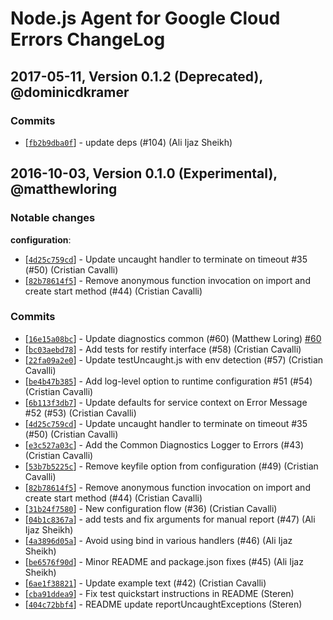 # Node.js Agent for Google Cloud Errors ChangeLog

## 2017-05-11, Version 0.1.2 (Deprecated), @dominicdkramer

### Commits

* [[`fb2b9dba0f`](https://github.com/GoogleCloudPlatform/cloud-errors-nodejs/commit/fb2b9dba0f)] - update deps (#104) (Ali Ijaz Sheikh) 

## 2016-10-03, Version 0.1.0 (Experimental), @matthewloring

### Notable changes

**configuration**:

  * [[`4d25c759cd`](https://github.com/GoogleCloudPlatform/cloud-errors-nodejs/commit/4d25c759cd)] - Update uncaught handler to terminate on timeout #35 (#50) (Cristian Cavalli) 
  * [[`82b78614f5`](https://github.com/GoogleCloudPlatform/cloud-errors-nodejs/commit/82b78614f5)] - Remove anonymous function invocation on import and create start method (#44) (Cristian Cavalli) 

### Commits

* [[`16e15a08bc`](https://github.com/GoogleCloudPlatform/cloud-errors-nodejs/commit/16e15a08bc)] - Update diagnostics common (#60) (Matthew Loring) [#60](https://github.com/GoogleCloudPlatform/cloud-errors-nodejs/pull/60)
* [[`bc03aebd78`](https://github.com/GoogleCloudPlatform/cloud-errors-nodejs/commit/bc03aebd78)] - Add tests for restify interface (#58) (Cristian Cavalli) 
* [[`22fa09a2e0`](https://github.com/GoogleCloudPlatform/cloud-errors-nodejs/commit/22fa09a2e0)] - Update testUncaught.js with env detection (#57) (Cristian Cavalli) 
* [[`be4b47b385`](https://github.com/GoogleCloudPlatform/cloud-errors-nodejs/commit/be4b47b385)] - Add log-level option to runtime configuration #51 (#54) (Cristian Cavalli) 
* [[`6b113f3db7`](https://github.com/GoogleCloudPlatform/cloud-errors-nodejs/commit/6b113f3db7)] - Update defaults for service context on Error Message #52 (#53) (Cristian Cavalli) 
* [[`4d25c759cd`](https://github.com/GoogleCloudPlatform/cloud-errors-nodejs/commit/4d25c759cd)] - Update uncaught handler to terminate on timeout #35 (#50) (Cristian Cavalli) 
* [[`e3c527a03c`](https://github.com/GoogleCloudPlatform/cloud-errors-nodejs/commit/e3c527a03c)] - Add the Common Diagnostics Logger to Errors (#43) (Cristian Cavalli) 
* [[`53b7b5225c`](https://github.com/GoogleCloudPlatform/cloud-errors-nodejs/commit/53b7b5225c)] - Remove keyfile option from configuration (#49) (Cristian Cavalli) 
* [[`82b78614f5`](https://github.com/GoogleCloudPlatform/cloud-errors-nodejs/commit/82b78614f5)] - Remove anonymous function invocation on import and create start method (#44) (Cristian Cavalli) 
* [[`31b24f7580`](https://github.com/GoogleCloudPlatform/cloud-errors-nodejs/commit/31b24f7580)] - New configuration flow (#36) (Cristian Cavalli) 
* [[`04b1c8367a`](https://github.com/GoogleCloudPlatform/cloud-errors-nodejs/commit/04b1c8367a)] - add tests and fix arguments for manual report (#47) (Ali Ijaz Sheikh) 
* [[`4a3896d05a`](https://github.com/GoogleCloudPlatform/cloud-errors-nodejs/commit/4a3896d05a)] - Avoid using bind in various handlers (#46) (Ali Ijaz Sheikh) 
* [[`be6576f90d`](https://github.com/GoogleCloudPlatform/cloud-errors-nodejs/commit/be6576f90d)] - Minor README and package.json fixes (#45) (Ali Ijaz Sheikh) 
* [[`6ae1f38821`](https://github.com/GoogleCloudPlatform/cloud-errors-nodejs/commit/6ae1f38821)] - Update example text (#42) (Cristian Cavalli) 
* [[`cba91ddea9`](https://github.com/GoogleCloudPlatform/cloud-errors-nodejs/commit/cba91ddea9)] - Fix test quickstart instructions in README (Steren) 
* [[`404c72bbf4`](https://github.com/GoogleCloudPlatform/cloud-errors-nodejs/commit/404c72bbf4)] - README update reportUncaughtExceptions (Steren) 
